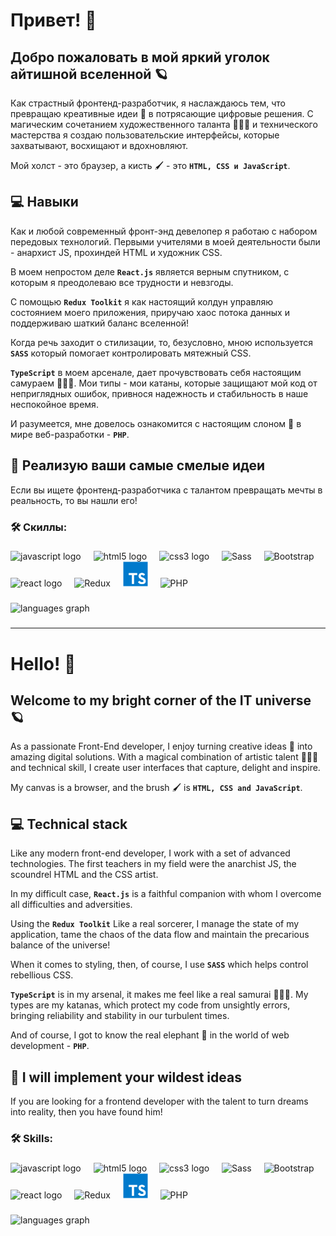 # Привет! 👋 

## Добро пожаловать в мой яркий уголок айтишной вселенной 🪐 

Как страстный фронтенд-разработчик, я наслаждаюсь тем, что превращаю креативные идеи 🎨 в потрясающие цифровые решения. С магическим сочетанием художественного таланта 👨🏼‍🎨 и технического мастерства я создаю пользовательские интерфейсы, которые захватывают, восхищают и вдохновляют. 

Мой холст - это браузер, а кисть 🖌️ - это **`HTML, CSS и JavaScript`**.

## 💻 Навыки 

Как и любой современный фронт-энд девелопер я работаю с набором передовых технологий. Первыми учителями в моей деятельности были - анархист JS, прохиндей HTML и художник CSS. 

В моем непростом деле **`React.js`** является верным спутником, с которым я преодолеваю все трудности и невзгоды. 

С помощью **`Redux Toolkit`** я как настоящий колдун управляю состоянием моего приложения, приручаю хаос потока данных и поддерживаю шаткий баланс вселенной! 

Когда речь заходит о стилизации, то, безусловно, мною используется **`SASS`** который помогает контролировать мятежный CSS. 

**`TypeScript`** в моем арсенале, дает прочувствовать себя настоящим самураем 🎌🥷🏻. Мои типы - мои катаны, которые защищают мой код от неприглядных ошибок, привнося надежность и стабильность в наше неспокойное время.

И разумеется, мне довелось ознакомится с настоящим слоном 🐘 в мире веб-разработки - **`PHP`**.

## 🌟 Реализую ваши самые смелые идеи

Если вы ищете фронтенд-разработчика с талантом превращать мечты в реальность, то вы нашли его! 
###

<h3 align="left">🛠 Скиллы:</h3>

###

<div align="left">
  <img src="https://cdn.jsdelivr.net/gh/devicons/devicon/icons/javascript/javascript-original.svg" height="40" alt="javascript logo"  />
  <img width="12" />
  <img src="https://cdn.jsdelivr.net/gh/devicons/devicon/icons/html5/html5-original.svg" height="40" alt="html5 logo"  />
  <img width="12" />
  <img src="https://cdn.jsdelivr.net/gh/devicons/devicon/icons/css3/css3-original.svg" height="40" alt="css3 logo"  />
  <img width="12" />
  <img src="https://raw.githubusercontent.com/danielcranney/readme-generator/main/public/icons/skills/sass-colored.svg" height="40" alt="Sass"/>
  <img width="12" />
  <img src="https://raw.githubusercontent.com/danielcranney/readme-generator/main/public/icons/skills/bootstrap-colored.svg" height="40" alt="Bootstrap" />
  <img width="12" />
  <img src="https://cdn.jsdelivr.net/gh/devicons/devicon/icons/react/react-original.svg" height="40" alt="react logo"  />
  <img width="12" />
  <img src="https://raw.githubusercontent.com/danielcranney/readme-generator/main/public/icons/skills/redux-colored.svg" height="40" alt="Redux" />
  <img width="12" />
  <img src="https://raw.githubusercontent.com/devicons/devicon/master/icons/typescript/typescript-original.svg" alt="typescript" height="40"/>
  <img width="12" />
  <img src="https://raw.githubusercontent.com/danielcranney/readme-generator/main/public/icons/skills/php-colored.svg" height="40" alt="PHP"/>
  <img width="12" />
</div>

###

###

<div align="left">
  <img src="https://github-readme-stats.vercel.app/api/top-langs?username=Vadoc1337&locale=en&hide_title=false&layout=compact&card_width=490&langs_count=5&theme=dracula&hide_border=false&order=2" height="150" alt="languages graph"  />
</div>

###
________________

# Hello! 👋 

## Welcome to my bright corner of the IT universe 🪐

As a passionate Front-End developer, I enjoy turning creative ideas 🎨 into amazing digital solutions. With a magical combination of artistic talent 👨🏼‍🎨 and technical skill, I create user interfaces that capture, delight and inspire. 

My canvas is a browser, and the brush 🖌️ is **`HTML, CSS and JavaScript`**.

## 💻 Technical stack 

Like any modern front-end developer, I work with a set of advanced technologies. The first teachers in my field were the anarchist JS, the scoundrel HTML and the CSS artist. 

In my difficult case, **`React.js`** is a faithful companion with whom I overcome all difficulties and adversities. 

Using the **`Redux Toolkit`** Like a real sorcerer, I manage the state of my application, tame the chaos of the data flow and maintain the precarious balance of the universe! 

When it comes to styling, then, of course, I use **`SASS`** which helps control rebellious CSS. 

**`TypeScript`** is in my arsenal, it makes me feel like a real samurai 🎌🥷🏻. My types are my katanas, which protect my code from unsightly errors, bringing reliability and stability in our turbulent times.

And of course, I got to know the real elephant 🐘 in the world of web development - **`PHP`**.

## 🌟 I will implement your wildest ideas

If you are looking for a frontend developer with the talent to turn dreams into reality, then you have found him!

<h3 align="left">🛠 Skills:</h3>

###

<div align="left">
  <img src="https://cdn.jsdelivr.net/gh/devicons/devicon/icons/javascript/javascript-original.svg" height="40" alt="javascript logo"  />
  <img width="12" />
  <img src="https://cdn.jsdelivr.net/gh/devicons/devicon/icons/html5/html5-original.svg" height="40" alt="html5 logo"  />
  <img width="12" />
  <img src="https://cdn.jsdelivr.net/gh/devicons/devicon/icons/css3/css3-original.svg" height="40" alt="css3 logo"  />
  <img width="12" />
  <img src="https://raw.githubusercontent.com/danielcranney/readme-generator/main/public/icons/skills/sass-colored.svg" height="40" alt="Sass"/>
  <img width="12" />
  <img src="https://raw.githubusercontent.com/danielcranney/readme-generator/main/public/icons/skills/bootstrap-colored.svg" height="40" alt="Bootstrap" />
  <img width="12" />
  <img src="https://cdn.jsdelivr.net/gh/devicons/devicon/icons/react/react-original.svg" height="40" alt="react logo"  />
  <img width="12" />
  <img src="https://raw.githubusercontent.com/danielcranney/readme-generator/main/public/icons/skills/redux-colored.svg" height="40" alt="Redux" />
  <img width="12" />
  <img src="https://raw.githubusercontent.com/devicons/devicon/master/icons/typescript/typescript-original.svg" alt="typescript" height="40"/>
  <img width="12" />
  <img src="https://raw.githubusercontent.com/danielcranney/readme-generator/main/public/icons/skills/php-colored.svg" height="40" alt="PHP"/>
  <img width="12" />
</div>

###

###

<div align="left">
  <img src="https://github-readme-stats.vercel.app/api/top-langs?username=Vadoc1337&locale=en&hide_title=false&layout=compact&card_width=490&langs_count=5&theme=dracula&hide_border=false&order=2" height="150" alt="languages graph"  />
</div>

###

